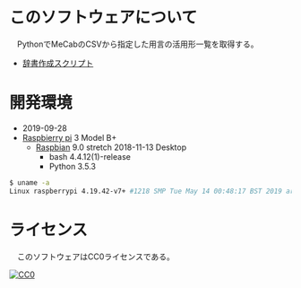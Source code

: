 ﻿# このソフトウェアについて

　PythonでMeCabのCSVから指定した用言の活用形一覧を取得する。

* [辞書作成スクリプト](https://github.com/ytyaru/Shell.MeCab.IpaDic.Charset.Convert.20190823193042)

# 開発環境

* <time datetime="2019-09-28T12:41:33+0900">2019-09-28</time>
* [Raspbierry pi](https://ja.wikipedia.org/wiki/Raspberry_Pi) 3 Model B+
    * [Raspbian](https://www.raspberrypi.org/downloads/raspbian/) 9.0 stretch 2018-11-13 Desktop
        * bash 4.4.12(1)-release
        * Python 3.5.3

```sh
$ uname -a
Linux raspberrypi 4.19.42-v7+ #1218 SMP Tue May 14 00:48:17 BST 2019 armv7l GNU/Linux
```

# ライセンス

　このソフトウェアはCC0ライセンスである。

[![CC0](http://i.creativecommons.org/p/zero/1.0/88x31.png "CC0")](http://creativecommons.org/publicdomain/zero/1.0/deed.ja)


